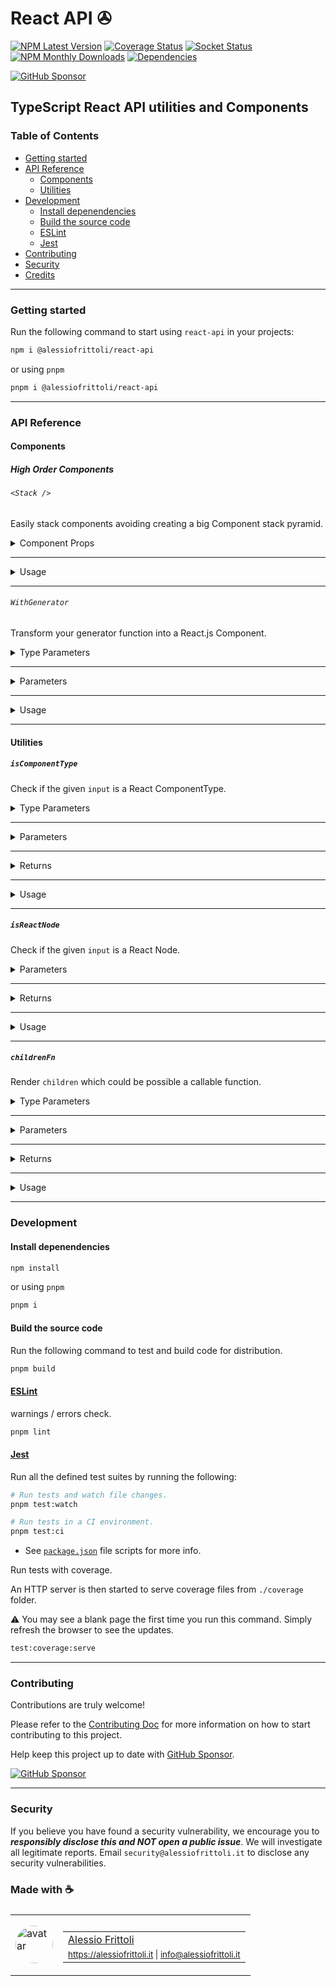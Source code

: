 # React API ✇

[![NPM Latest Version][version-badge]][npm-url] [![Coverage Status][coverage-badge]][coverage-url] [![Socket Status][socket-badge]][socket-url] [![NPM Monthly Downloads][downloads-badge]][npm-url] [![Dependencies][deps-badge]][deps-url]

[![GitHub Sponsor][sponsor-badge]][sponsor-url]

[version-badge]: https://img.shields.io/npm/v/%40alessiofrittoli%2Freact-api
[npm-url]: https://npmjs.org/package/%40alessiofrittoli%2Freact-api
[coverage-badge]: https://coveralls.io/repos/github/alessiofrittoli/react-api/badge.svg
[coverage-url]: https://coveralls.io/github/alessiofrittoli/react-api
[socket-badge]: https://socket.dev/api/badge/npm/package/@alessiofrittoli/react-api
[socket-url]: https://socket.dev/npm/package/@alessiofrittoli/react-api/overview
[downloads-badge]: https://img.shields.io/npm/dm/%40alessiofrittoli%2Freact-api.svg
[deps-badge]: https://img.shields.io/librariesio/release/npm/%40alessiofrittoli%2Freact-api
[deps-url]: https://libraries.io/npm/%40alessiofrittoli%2Freact-api

[sponsor-badge]: https://img.shields.io/static/v1?label=Fund%20this%20package&message=%E2%9D%A4&logo=GitHub&color=%23DB61A2
[sponsor-url]: https://github.com/sponsors/alessiofrittoli

## TypeScript React API utilities and Components

### Table of Contents

- [Getting started](#getting-started)
- [API Reference](#api-reference)
  - [Components](#components)
  - [Utilities](#utilities)
- [Development](#development)
  - [Install depenendencies](#install-depenendencies)
  - [Build the source code](#build-the-source-code)
  - [ESLint](#eslint)
  - [Jest](#jest)
- [Contributing](#contributing)
- [Security](#security)
- [Credits](#made-with-)

---

### Getting started

Run the following command to start using `react-api` in your projects:

```bash
npm i @alessiofrittoli/react-api
```

or using `pnpm`

```bash
pnpm i @alessiofrittoli/react-api
```

---

### API Reference

#### Components

##### High Order Components

###### `<Stack />`

Easily stack components avoiding creating a big Component stack pyramid.

<details>

<summary style="cursor:pointer">Component Props</summary>

| Property     | Type | Description |
|--------------|------|-------------|
| `components` | `StackComponent[]` | An Array of Components or Component and props. The Component must accept and return children. |
| `children`   | `React.ReactNode`  | (Optional) The Component children. |

</details>

---

<details>

<summary style="cursor:pointer">Usage</summary>

###### Basic usage

```tsx
import { Stack } from '@alessiofrittoli/react-api'
// or
import { Stack } from '@alessiofrittoli/react-api/components'

export const ProviderExample: React.FC<React.PropsWithChildren> = ( { children } ) => {
  // ...
  return (
    <div>{ children }</div>
  )
}

export const AppProviders: React.FC<React.PropsWithChildren> = ( { children } ) => (
  <Stack components={ [
    ProviderExample,
    AppProvider1,
    AppProvider2,
    AppProvider3,
    // ...
  ] }>{ children }</Stack>
)
```

---

###### Component with props

Use `StackComponent<typeof ComponentReference>` to add type safety to the passed props.

```tsx
import { Stack, type StackComponent } from '@alessiofrittoli/react-api'
// or
import { Stack, type StackComponent } from '@alessiofrittoli/react-api/components'

type ProviderExampleProps = React.PropsWithChildren<{
  /** Example required prop */
  className: string
}>


export const ProviderExample: React.FC<React.PropsWithChildren> = (
  { className, children }
) => (
  <div className={ className }>{ children }</div>
)

export const AppProviders: React.FC<React.PropsWithChildren> = ( { children } ) => (
  <Stack components={ [
    [ ProviderExample, { className: 'some-class-name' } ] as StackComponent<typeof ProviderExample>,
    AppProvider1,
    AppProvider2,
    AppProvider3,
    // ...
  ] }>{ children }</Stack>
)
```

</details>

---

###### `WithGenerator`

Transform your generator function into a React.js Component.

<details>

<summary style="cursor:pointer">Type Parameters</summary>

| Parameter | Default   | Description |
|-----------|-----------|-------------|
| `T`       | `unknown` | Component types. |

</details>

---

<details>

<summary style="cursor:pointer">Parameters</summary>

| Parameter | Type | Description |
|-----------|------|-------------|
| `fn`      | `( props: T ) => AsyncGenerator<React.ReactNode, React.ReactNode, React.ReactNode>` | The async generator function. |

</details>

---

<details>

<summary style="cursor:pointer">Usage</summary>

###### Stream Content from a React Component

```tsx
import { WithGenerator } from '@alessiofrittoli/react-api'
// or
import { WithGenerator } from '@alessiofrittoli/react-api/components'

interface StepProps
{
  someProp: string
}

export const Steps = WithGenerator<StepProps>(
  async function* ( { someProp } )
  {
    let i = 0

    yield <h1>Step { ++i } - { someProp }</h1>

    // simulate an async task by awaiting a void Promise
    await new Promise<void>( resolve => setTimeout( resolve, 2000 ) )

    yield <h1>Step { ++i } - { someProp }</h1>

    // simulate an async task by awaiting a void Promise
    await new Promise<void>( resolve => setTimeout( resolve, 2000 ) )

    return <h1>Step { ++i } - { someProp } - Stream finished</h1>
  }
)
```

</details>

---

#### Utilities

##### `isComponentType`

Check if the given `input` is a React ComponentType.

<details>

<summary style="cursor:pointer">Type Parameters</summary>

| Parameter | Default   | Description |
|-----------|-----------|-------------|
| `P`       | `unknown` | The props the component accepts. |

</details>

---

<details>

<summary style="cursor:pointer">Parameters</summary>

| Parameter | Type      | Description         |
|-----------|-----------|---------------------|
| `input`   | `unknown` | The input to check. |

</details>

---

<details>

<summary style="cursor:pointer">Returns</summary>

Type: `input is React.ComponentType<P>`

- `true` if the given `input` is a React ComponentType.
- `false` otherwise.

</details>

---

<details>

<summary style="cursor:pointer">Usage</summary>

```tsx
import { isComponentType } from '@alessiofrittoli/react-api'
// or
import { isComponentType } from '@alessiofrittoli/react-api/utils'

const somefunction = ( Component: React.ComponentType | React.ReactNode ) => {

 if ( isComponentType( Component ) ) {
  return <Component />
 }

 return (
  <>{ Component }</>
 )

}
```

</details>

---

##### `isReactNode`

Check if the given `input` is a React Node.

<details>

<summary style="cursor:pointer">Parameters</summary>

| Parameter | Type      | Description         |
|-----------|-----------|---------------------|
| `input`   | `unknown` | The input to check. |

</details>

---

<details>

<summary style="cursor:pointer">Returns</summary>

Type: `input is React.ReactNode`

- `true` if the given `input` is a React Node.
- `false` otherwise.

</details>

---

<details>

<summary style="cursor:pointer">Usage</summary>

```tsx
import { isReactNode } from '@alessiofrittoli/react-api'
// or
import { isReactNode } from '@alessiofrittoli/react-api/utils'

const somefunction = ( Component: React.ComponentType | React.ReactNode ) => {

 if ( isReactNode( Component ) ) {
  return <>{ Component }</>
 }

 return (
  <Component />
 )

}
```

</details>

---

##### `childrenFn`

Render `children` which could be possible a callable function.

<details>

<summary style="cursor:pointer">Type Parameters</summary>

| Parameter | Default   | Description |
|-----------|-----------|-------------|
| `T`       | `FunctionChildren<U>` | The `children` type which extends the `FunctionChildren<U>` interface. |
| `U`       | `unknown[]` | An Array defining optional arguments passed to the `children` function. |

</details>

---

<details>

<summary style="cursor:pointer">Parameters</summary>

| Parameter  | Type | Description |
|------------|------|-------------|
| `children` | `T`  | The `children` to render. |
| `args`     | `U`  | (Optional) Arguments passed to `children` if is a function. |

</details>

---

<details>

<summary style="cursor:pointer">Returns</summary>

Type: `React.ReactNode`

The rendered `children`. If `children` is a function, the result of that function is returned.

</details>

---

<details>

<summary style="cursor:pointer">Usage</summary>

##### Define a Component that render a `FunctionChildren`

```tsx
'use client'

import { useState } from 'react'
import { childrenFn, type FunctionChildren } from '@alessiofrittoli/react-api'
// or
import { childrenFn, type FunctionChildren } from '@alessiofrittoli/react-api/utils'

interface ComponentProps
{
  children?: FunctionChildren<[ state: boolean ]>
}

const Component: React.FC<ComponentProps> = ( { children } ) => {

  const [ state, setState ] = useState( false )

  return (
    <div>
      { childrenFn( children, state ) }
    </dib>
  )
}
```

---

##### Use a Component that accepts a `FunctionChildren`

```tsx
'use client'

const Component2: React.FC<ComponentProps> = () => {

  return (
    <Component>
      { ( state ) => {
       return (
        <div>children has access to `state` - { state }</div>
       )
      } }
    </Component>
  )
}
```

</details>

---

### Development

#### Install depenendencies

```bash
npm install
```

or using `pnpm`

```bash
pnpm i
```

#### Build the source code

Run the following command to test and build code for distribution.

```bash
pnpm build
```

#### [ESLint](https://www.npmjs.com/package/eslint)

warnings / errors check.

```bash
pnpm lint
```

#### [Jest](https://npmjs.com/package/jest)

Run all the defined test suites by running the following:

```bash
# Run tests and watch file changes.
pnpm test:watch

# Run tests in a CI environment.
pnpm test:ci
```

- See [`package.json`](./package.json) file scripts for more info.

Run tests with coverage.

An HTTP server is then started to serve coverage files from `./coverage` folder.

⚠️ You may see a blank page the first time you run this command. Simply refresh the browser to see the updates.

```bash
test:coverage:serve
```

---

### Contributing

Contributions are truly welcome!

Please refer to the [Contributing Doc](./CONTRIBUTING.md) for more information on how to start contributing to this project.

Help keep this project up to date with [GitHub Sponsor][sponsor-url].

[![GitHub Sponsor][sponsor-badge]][sponsor-url]

---

### Security

If you believe you have found a security vulnerability, we encourage you to **_responsibly disclose this and NOT open a public issue_**. We will investigate all legitimate reports. Email `security@alessiofrittoli.it` to disclose any security vulnerabilities.

### Made with ☕

<table style='display:flex;gap:20px;'>
  <tbody>
    <tr>
      <td>
        <img alt="avatar" src='https://avatars.githubusercontent.com/u/35973186' style='width:60px;border-radius:50%;object-fit:contain;'>
      </td>
      <td>
        <table style='display:flex;gap:2px;flex-direction:column;'>
          <tbody>
              <tr>
                <td>
                  <a href='https://github.com/alessiofrittoli' target='_blank' rel='noopener'>Alessio Frittoli</a>
                </td>
              </tr>
              <tr>
                <td>
                  <small>
                    <a href='https://alessiofrittoli.it' target='_blank' rel='noopener'>https://alessiofrittoli.it</a> |
                    <a href='mailto:info@alessiofrittoli.it' target='_blank' rel='noopener'>info@alessiofrittoli.it</a>
                  </small>
                </td>
              </tr>
          </tbody>
        </table>
      </td>
    </tr>
  </tbody>
</table>
